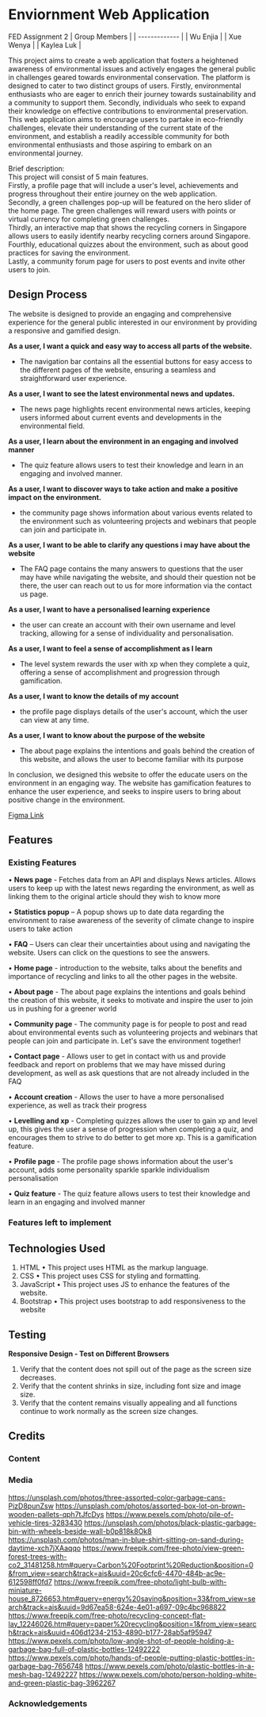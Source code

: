 # Enviornment Web Application
FED Assignment 2
| Group Members  | 
| ------------- | 
| Wu Enjia  | 
| Xue Wenya  | 
| Kaylea Luk |

This project aims to create a web application that fosters a heightened awareness of environmental issues and actively engages the general public in challenges geared towards environmental conservation. The platform is designed to cater to two distinct groups of users. Firstly, environmental enthusiasts who are eager to enrich their journey towards sustainability and a community to support them. Secondly, individuals who seek to expand their knowledge on effective contributions to environmental preservation. This web application aims to encourage users to partake in eco-friendly challenges, elevate their understanding of the current state of the environment, and establish a readily accessible community for both environmental enthusiasts and those aspiring to embark on an environmental journey.

Brief description: \
This project will consist of 5 main features. \
Firstly, a profile page that will include a user's level, achievements and progress throughout their entire journey on the web application. \
Secondly, a green challenges pop-up will be featured on the hero slider of the home page. The green challenges will reward users with points or virtual currency for completing green challenges. \
Thirdly, an interactive map that shows the recycling corners in Singapore allows users to easily identify nearby recycling corners around Singapore. \
Fourthly, educational quizzes about the environment, such as about good practices for saving the environment. \
Lastly, a community forum page for users to post events and invite other users to join. 


## Design Process
The website is designed to provide an engaging and comprehensive experience for the general public interested in our environment by providing a responsive and gamified design. 

**As a user, I want a quick and easy way to access all parts of the website.**
- The navigation bar contains all the essential buttons for easy access to the different pages of the website, ensuring a seamless and straightforward user experience.

**As a user, I want to see the latest environmental news and updates.**
- The news page highlights recent environmental news articles, keeping users informed about  current events and developments in the environmental field.

**As a user, I learn about the environment in an engaging and involved manner**
- The quiz feature allows users to test their knowledge and learn in an engaging and involved manner.

**As a user, I want to discover ways to take action and make a positive impact on the environment.**
- the community page shows information about various events related to the environment such as volunteering projects and webinars that people can join and participate in.

**As a user, I want to be able to clarify any questions i may have about the website**
- The FAQ page contains the many answers to questions that the user may have while navigating the website, and should their question not be there, the user can reach out to us for more information via the contact us page.

**As a user, I want to have a personalised learning experience**
- the user can create an account with their own username and level tracking, allowing for a sense of individuality and personalisation.

**As a user, I want to feel a sense of accomplishment as I learn**
- The level system rewards the user with xp when they complete a quiz, offering a sense of accomplishment and progression through gamification.

**As a user, I want to know the details of my account**
- the profile page displays details of the user's account, which the user can view at any time.

**As a user, I want to know about the purpose of the website**
- The about page explains the intentions and goals behind the creation of this website, and allows the user to become familiar with its purpose

In conclusion, we designed this website to offer the educate users on the environment in an engaging way. The website has gamification features to enhance the user experience, and seeks to inspire users to bring about positive change in the environment.

[Figma Link](https://www.figma.com/file/dDuVR3js5RHNZrQAFmejXv/FED-Assignment?type=design&node-id=0%3A1&mode=design&t=PRGTqcsSJe6tBqQE-1)

## Features
### Existing Features
•	**News page** -  Fetches data from an API and displays News articles. Allows users to keep up with the latest news regarding the environment, as well as linking them to the original article should they wish to know more

•	**Statistics popup** – A popup shows up to date data regarding the environment to raise awareness of the severity of climate change to inspire users to take action

•	**FAQ** – Users can clear their uncertainties about using and navigating the website. Users can click on the questions to see the answers.

•	**Home page** - introduction to the website, talks about the benefits and importance of recycling and links to all the other pages in the website.

•	**About page** - The about page explains the intentions and goals behind the creation of this website, it seeks to motivate and inspire the user to join us in pushing for a greener world

•	**Community page** - The community page is for people to post and read about environmental events such as volunteering projects and webinars that people can join and participate in. Let's save the environment together!

•	**Contact page** - Allows user to get in contact with us and provide feedback and report on problems that we may have missed during development, as well as ask questions that are not already included in the FAQ

•	**Account creation** - Allows the user to have a more personalised experience, as well as track their progress

•	**Levelling and xp** - Completing quizzes allows the user to gain xp and level up, this gives the user a sense of progression when completing a quiz, and encourages them to strive to do better to get more xp. This is a gamification feature.

•	**Profile page** - The profile page shows information about the user's account, adds some personality sparkle sparkle individualism personalisation

•	**Quiz feature** - The quiz feature allows users to test their knowledge and learn in an engaging and involved manner

### Features left to implement

## Technologies Used
1. HTML
•	This project uses HTML as the markup language.
2. CSS
•	This project uses CSS for styling and formatting.
3. JavaScript
•	This project uses JS to enhance the features of the website.
4. Bootstrap
•	This project uses bootstrap to add responsiveness to the website

## Testing
**Responsive Design - Test on Different Browsers**
1. Verify that the content does not spill out of the page as the screen size decreases.
2. Verify that the content shrinks in size, including font size and image size.
3. Verify that the content remains visually appealing and all functions continue to work normally as the screen size changes.

## Credits
### Content

### Media
https://unsplash.com/photos/three-assorted-color-garbage-cans-PizD8punZsw
https://unsplash.com/photos/assorted-box-lot-on-brown-wooden-pallets-qph7tJfcDys
https://www.pexels.com/photo/pile-of-vehicle-tires-3283430
https://unsplash.com/photos/black-plastic-garbage-bin-with-wheels-beside-wall-b0p818k8Ok8
https://unsplash.com/photos/man-in-blue-shirt-sitting-on-sand-during-daytime-xch7jXAaqqo
https://www.freepik.com/free-photo/view-green-forest-trees-with-co2_31481258.htm#query=Carbon%20Footprint%20Reduction&position=0&from_view=search&track=ais&uuid=20c6cfc6-4470-484b-ac9e-612598ff0fd7
https://www.freepik.com/free-photo/light-bulb-with-miniature-house_8726653.htm#query=energy%20saving&position=33&from_view=search&track=ais&uuid=9d67ea58-624e-4e01-a697-09c4bc968822
https://www.freepik.com/free-photo/recycling-concept-flat-lay_12246026.htm#query=paper%20recycling&position=1&from_view=search&track=ais&uuid=406d1234-2153-4890-b177-28ab5af95947
https://www.pexels.com/photo/low-angle-shot-of-people-holding-a-garbage-bag-full-of-plastic-bottles-12492222
https://www.pexels.com/photo/hands-of-people-putting-plastic-bottles-in-garbage-bag-7656748
https://www.pexels.com/photo/plastic-bottles-in-a-mesh-bag-12492227
https://www.pexels.com/photo/person-holding-white-and-green-plastic-bag-3962267

  
### Acknowledgements

